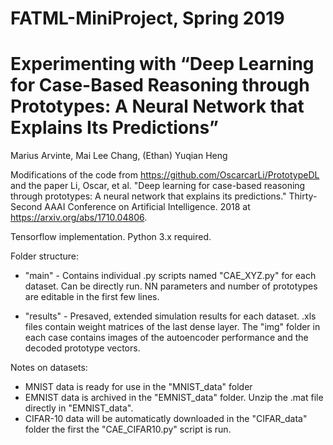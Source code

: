 # FATML-MiniProject, Spring 2019

# Experimenting with “Deep Learning for Case-Based Reasoning through Prototypes: A Neural Network that Explains Its Predictions”
Marius Arvinte, Mai Lee Chang, (Ethan) Yuqian Heng

Modifications of the code from https://github.com/OscarcarLi/PrototypeDL and the paper Li, Oscar, et al. "Deep learning for case-based reasoning through prototypes: A neural network that explains its predictions." Thirty-Second AAAI Conference on Artificial Intelligence. 2018 at https://arxiv.org/abs/1710.04806.

Tensorflow implementation. Python 3.x required.

Folder structure:
- "main" - Contains individual .py scripts named "CAE_XYZ.py" for each dataset. Can be directly run. NN parameters and number of prototypes are editable in the first few lines.

- "results" - Presaved, extended simulation results for each dataset. .xls files contain weight matrices of the last dense layer. The "img" folder in each case contains images of the autoencoder performance and the decoded prototype vectors.

Notes on datasets:
- MNIST data is ready for use in the "MNIST_data" folder
- EMNIST data is archived in the "EMNIST_data" folder. Unzip the .mat file directly in "EMNIST_data".
- CIFAR-10 data will be automaticatly downloaded in the "CIFAR_data" folder the first the "CAE_CIFAR10.py" script is run.
